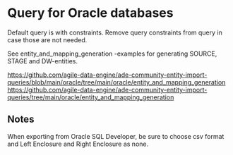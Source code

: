 # Query for Oracle databases

Default query is with constraints. Remove query constraints from query in case those are not needed.

See entity_and_mapping_generation -examples for generating SOURCE, STAGE and DW-entities.

https://github.com/agile-data-engine/ade-community-entity-import-queries/blob/main/oracle/tree/main/oracle/entity_and_mapping_generation
https://github.com/agile-data-engine/ade-community-entity-import-queries/tree/main/oracle/entity_and_mapping_generation

## Notes
When exporting from Oracle SQL Developer, be sure to choose csv format and Left Enclosure and Right Enclosure as none.